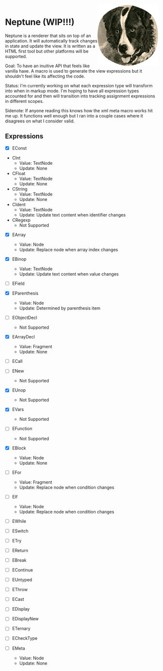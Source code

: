 <img src="./neptune.png" height="200"  align="right">

# Neptune (WIP!!!)

Neptune is a renderer that sits on top of an application. It will automatically track changes in state and update the view. It is written as a HTML first tool but other platforms will be supported.

Goal: To have an inuitive API that feels like vanilla haxe. A macro is used to generate the view expressions but it shouldn't feel like its affecting the code.

Status: I'm currently working on what each expression type will transform into when in markup mode. I'm hoping to have all expression types accounted for and then will transition into tracking assignment expressions in different scopes.

Sidenote: If anyone reading this knows how the xml meta macro works hit me up. It functions well enough but I ran into a couple cases where it disagrees on what I consider valid.

## Expressions

- [x] EConst
* CInt
  * Value: TextNode
  * Update: None
* CFloat
  * Value: TextNode
  * Update: None
* CString
  * Value: TextNode
  * Update: None
* CIdent
  * Value: TextNode
  * Update: Update text content when identifier changes
* CRegexp
  * Not Supported

- [x] EArray
  * Value: Node
  * Update: Replace node when array index changes

- [x] EBinop
  * Value: TextNode
  * Update: Update text content when value changes

- [ ] EField

- [x] EParenthesis
  * Value: Node
  * Update: Determined by parenthesis item

- [ ] EObjectDecl
  * Not Supported

- [x] EArrayDecl
  * Value: Fragment
  * Update: None

- [ ] ECall

- [ ] ENew
  * Not Supported

- [x] EUnop
  * Not Supported

- [x] EVars
  * Not Supported

- [ ] EFunction
  * Not Supported

- [x] EBlock
  * Value: Node
  * Update: None

- [ ] EFor
  * Value: Fragment
  * Update: Replace node when condition changes

- [ ] EIf
  * Value: Node
  * Update: Replace node when condition changes

- [ ] EWhile

- [ ] ESwitch

- [ ] ETry

- [ ] EReturn

- [ ] EBreak

- [ ] EContinue

- [ ] EUntyped

- [ ] EThrow

- [ ] ECast

- [ ] EDisplay

- [ ] EDisplayNew

- [ ] ETernary

- [ ] ECheckType

- [ ] EMeta
  * Value: Node
  * Update: None

